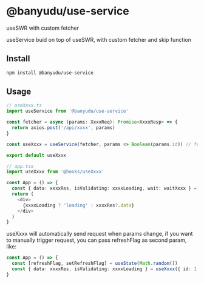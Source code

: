 # @banyudu/use-service

useSWR with custom fetcher

useService buid on top of useSWR, with custom fetcher and skip function


## Install

```bash
npm install @banyudu/use-service
```

## Usage

```typescript
// useXxxx.ts
import useService from '@banyudu/use-service'

const fetcher = async (params: XxxxReq): Promise<XxxxResp> => {
  return axios.post('/api/xxxx', params)
}

const useXxxx = useService(fetcher, params => Boolean(params.id)) // fetcher will not be called if params.id is falsy

export default useXxxx
```

```typescript
// app.tsx
import useXxxx from '@hooks/useXxxx'

const App = () => {
  const { data: xxxxRes, isValidating: xxxxLoading, wait: waitXxxx } = useXxxx({ id: 1 })
  return (
    <div>
      {xxxxLoading ? 'loading' : xxxxRes?.data}
    </div>
  )
}
```

useXxxx will automatically send request when params change, if you want to manually trigger request, you can pass refreshFlag as second param, like:

```typescript
const App = () => {
  const [refreshFlag, setRefreshFlag] = useState(Math.random())
  const { data: xxxxRes, isValidating: xxxxLoading } = useXxxx({ id: 1 }, refreshFlag)
}
```
